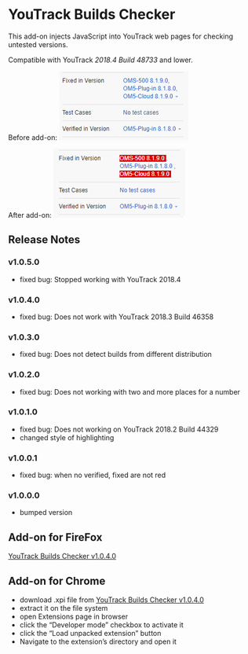 # YouTrack Builds Checker
This add-on injects JavaScript into YouTrack web pages for checking untested versions. 

Compatible with YouTrack *2018.4 Build 48733* and lower.

Before add-on: 
![before](Before.png)

After add-on:
![after](After.png)

## Release Notes
### v1.0.5.0
* fixed bug: Stopped working with YouTrack 2018.4

### v1.0.4.0
* fixed bug: Does not work with YouTrack 2018.3 Build 46358

### v1.0.3.0
* fixed bug: Does not detect builds from different distribution

### v1.0.2.0
* fixed bug: Does not working with two and more places for a number

### v1.0.1.0
* fixed bug: Does not working on YouTrack 2018.2 Build 44329 
* changed style of highlighting

### v1.0.0.1
* fixed bug: when no verified, fixed are not red 

### v1.0.0.0
* bumped version 

## Add-on for FireFox
[YouTrack Builds Checker v1.0.4.0](https://addons.mozilla.org/cs/firefox/addon/youtrack-builds-checker/)

## Add-on for Chrome
* download .xpi file from [YouTrack Builds Checker v1.0.4.0](https://github.com/cernyjan/YouTrack-BuildsChecker/releases/tag/v1.0.4.0)
* extract it on the file system
* open Extensions page in browser
* click the “Developer mode” checkbox to activate it
* click the “Load unpacked extension” button
* Navigate to the extension’s directory and open it